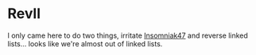 # Revll

I only came here to do two things, irritate [Insomniak47](https://github.com/Insomniak47) and reverse linked lists...
looks like we're almost out of linked lists.
